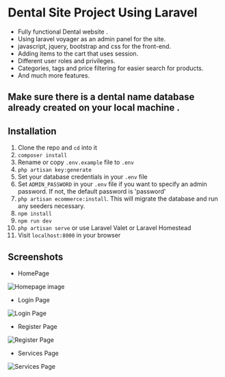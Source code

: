 # Dental Site Project Using Laravel



- Fully functional Dental website .
- Using laravel voyager as an admin panel for the site.
- javascript, jquery, bootstrap and css for the front-end.
- Adding items to the cart that uses session.
- Different user roles and privileges.
- Categories, tags and price filtering for easier search for products.
- And much more features.

## Make sure there is a dental name database already created on your local machine .

## Installation

1. Clone the repo and `cd` into it
1. `composer install`
1. Rename or copy `.env.example` file to `.env`
1. `php artisan key:generate`
1. Set your database credentials in your `.env` file
1. Set `ADMIN_PASSWORD` in your `.env` file if you want to specify an admin password. If not, the default password is 'password'
1. `php artisan ecommerce:install`. This will migrate the database and run any seeders necessary. 
1. `npm install`
1. `npm run dev`
1. `php artisan serve` or use Laravel Valet or Laravel Homestead
1. Visit `localhost:8000` in your browser


## Screenshots

- HomePage

![Homepage image]()

- Login Page

![Login Page]()

- Register Page

![Register Page]()

- Services Page 

![Services Page]()